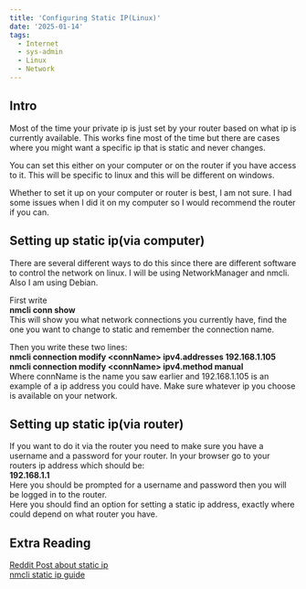 ```yaml
---
title: 'Configuring Static IP(Linux)'
date: '2025-01-14'
tags: 
  - Internet
  - sys-admin
  - Linux
  - Network
---
```

## Intro

Most of the time your private ip is just set by your router based on what ip is currently available. This works fine most of the time but there are cases where you might want a specific ip that is static and never changes. 

You can set this either on your computer or on the router if you have access to it. This will be specific to linux and this will be different on windows.

Whether to set it up on your computer or router is best, I am not sure. I had some issues when I did it on my computer so I would recommend the router if you can. 

## Setting up static ip(via computer)

There are several different ways to do this since there are different software to control the network on linux. I will be using NetworkManager and nmcli.  Also I am using Debian.

First write   
**nmcli conn show**  
This will show you what network connections you currently have, find the one you want to change to static and remember the connection name. 

Then you write these two lines:  
**nmcli connection modify \<connName\> ipv4.addresses 192.168.1.105**  
**nmcli connection modify \<connName\> ipv4.method manual**  
Where connName is the name you saw earlier and 192.168.1.105 is an example of a ip address you could have. Make sure whatever ip you choose is available on your network.

## Setting up static ip(via router)

If you want to do it via the router you need to make sure you have a username and a password for your router. In  your browser go to your routers ip address which should be:  
**192.168.1.1**  
Here you should be prompted for a username and password then you will be logged in to the router.  
Here you should find an option for setting a static ip address, exactly where could depend on what router you have. 

## Extra Reading

[Reddit Post about static ip](https://www.reddit.com/r/HomeNetworking/comments/npgfqv/best_way_to_set_static_ip_at_computer_level_andor/)  
[nmcli static ip guide](https://www.tecmint.com/nmcli-configure-network-connection/)

